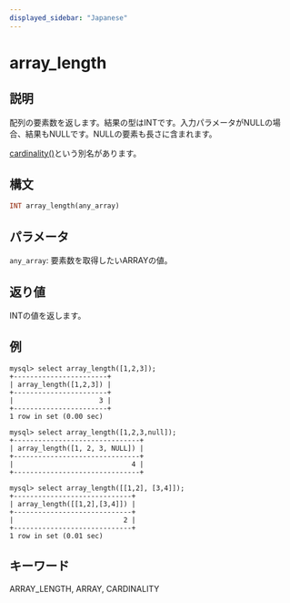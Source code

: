 ```yaml
---
displayed_sidebar: "Japanese"
---
```


# array_length

## 説明

配列の要素数を返します。結果の型はINTです。入力パラメータがNULLの場合、結果もNULLです。NULLの要素も長さに含まれます。

[cardinality()](cardinality.md)という別名があります。

## 構文

```Haskell
INT array_length(any_array)
```

## パラメータ

`any_array`: 要素数を取得したいARRAYの値。

## 返り値

INTの値を返します。

## 例

```plain text
mysql> select array_length([1,2,3]);
+-----------------------+
| array_length([1,2,3]) |
+-----------------------+
|                     3 |
+-----------------------+
1 row in set (0.00 sec)

mysql> select array_length([1,2,3,null]);
+-------------------------------+
| array_length([1, 2, 3, NULL]) |
+-------------------------------+
|                             4 |
+-------------------------------+

mysql> select array_length([[1,2], [3,4]]);
+-----------------------------+
| array_length([[1,2],[3,4]]) |
+-----------------------------+
|                           2 |
+-----------------------------+
1 row in set (0.01 sec)
```

## キーワード

ARRAY_LENGTH, ARRAY, CARDINALITY

